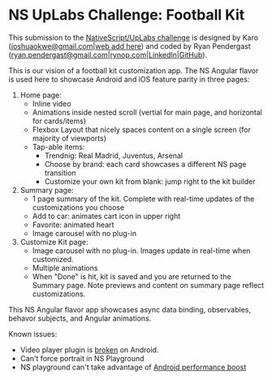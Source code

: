# NS UpLabs Challenge: Football Kit

This submission to the [NativeScript/UpLabs challenge](https://www.nativescript.org/blog/the-nativescript-challenge-on-uplabs-is-back) is designed by Karo (joshuaokwe@gmail.com|[web add here](https://tbd.com)) and coded by Ryan Pendergast (ryan.pendergast@gmail.com|[rynop.com](https://www.rynop.com)|[LinkedIn](https://www.linkedin.com/in/rynop/)|[GitHub](https://github.com/rynop)).

This is our vision of a football kit customization app.  The NS Angular flavor is used here to showcase Android and iOS feature parity in three pages:

1.  Home page:
    - Inline video
    - Animations inside nested scroll (vertial for main page, and horizontal for cards/items)
    - Flexbox Layout that nicely spaces content on a single screen (for majority of viewports)
    - Tap-able items:
      - Trendnig: Real Madrid, Juventus, Arsenal
      - Choose by brand: each card showcases a different NS page transition
      - Customize your own kit from blank: jump right to the kit builder
1.  Summary page:
    - 1 page summary of the kit.  Complete with real-time updates of the customizations you choose
    - Add to car: animates cart icon in upper right
    - Favorite: animated heart
    - Image carousel with no plug-in
1.  Customize Kit page:
    - Image carousel with no plug-in.  Images update in real-time when customized.
    - Multiple animations
    - When "Done" is hit, kit is saved and you are returned to the Summary page.  Note previews and content on summary page reflect customizations.

This NS Angular flavor app showcases async data binding, observables, behavor subjects, and Angular animations.

Known issues:

- Video player plugin is [broken](https://github.com/nstudio/nativescript-videoplayer/issues/153) on Android.
- Can't force portrait in NS Playground
- NS playground can't take advantage of [Android performance boost](https://www.nativescript.org/blog/markingmode-none-is-official-boost-android-performance-while-avoiding-memory-issues)